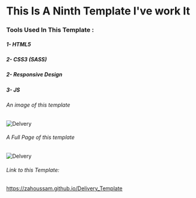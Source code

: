 # This Is A Ninth Template I've work It

### Tools Used In This Template :
##### 1- HTML5
##### 2- CSS3 (SASS)
##### 2- Responsive Design
##### 3- JS
###### An image of this template
![Delvery](https://github.com/ZaHoussam/Delivery_Template/assets/89077423/962d93e3-0926-4291-a57d-e742ee4a5417)

###### A Full Page of this template
![Delvery](https://github.com/ZaHoussam/Delivery_Template/assets/89077423/a7b27ae4-6da2-4d45-af33-03c8dc0da212)

###### Link to this Template:
https://zahoussam.github.io/Delivery_Template
